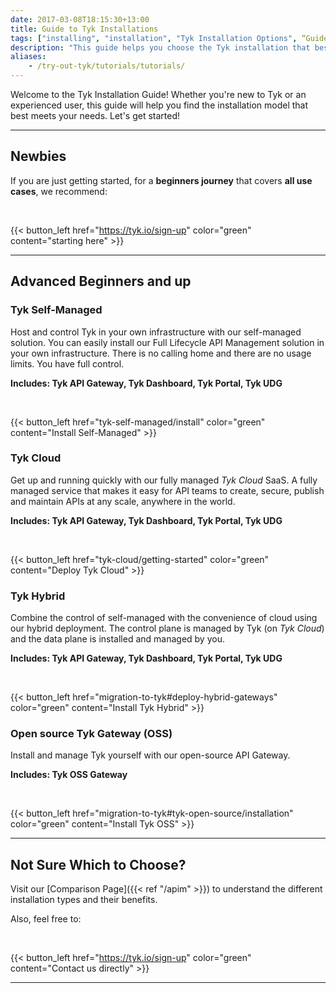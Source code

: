 ```yaml
--- 
date: 2017-03-08T18:15:30+13:00
title: Guide to Tyk Installations
tags: ["installing", "installation", "Tyk Installation Options", “Guide to Tyk installations”, "Tyk Open Source API Gateway", "Tyk Self-Managed Installation", "Tyk Cloud Installation"]
description: "This guide helps you choose the Tyk installation that best suits your needs."
aliases:
    - /try-out-tyk/tutorials/tutorials/
---
```


Welcome to the Tyk Installation Guide! Whether you're new to Tyk or an experienced user, this guide will help you find the installation model that best meets your needs. Let's get started!

---

## Newbies

If you are just getting started, for a **beginners journey** that covers **all use cases**, we recommend:

<br/>

{{< button_left href="https://tyk.io/sign-up" color="green" content="starting here" >}}

---

## Advanced Beginners and up

### Tyk Self-Managed

Host and control Tyk in your own infrastructure with our
self-managed solution. You can easily install our Full Lifecycle API Management solution in your own infrastructure.
There is no calling home and there are no usage limits. You have full control.

**Includes: Tyk API Gateway, Tyk Dashboard, Tyk Portal, Tyk UDG**

<br/>

{{< button_left href="tyk-self-managed/install" color="green" content="Install Self-Managed" >}}

### Tyk Cloud

Get up and running quickly with our fully managed *Tyk Cloud* SaaS.
A fully managed service that makes it easy for API teams to create, secure, publish and maintain APIs at any scale, anywhere in the world.

**Includes: Tyk API Gateway, Tyk Dashboard, Tyk Portal, Tyk UDG**

<br/>

{{< button_left href="tyk-cloud/getting-started" color="green" content="Deploy Tyk Cloud" >}}

### Tyk Hybrid

Combine the control of self-managed with the convenience of cloud using our hybrid deployment. The control plane is managed by Tyk (on *Tyk Cloud*) and the data plane is installed and managed by you.

**Includes: Tyk API Gateway, Tyk Dashboard, Tyk Portal, Tyk UDG**

<br/>

{{< button_left href="migration-to-tyk#deploy-hybrid-gateways" color="green" content="Install Tyk Hybrid" >}}

 
### Open source Tyk Gateway (OSS)

Install and manage Tyk yourself with our open-source API Gateway.

**Includes: Tyk OSS Gateway**

<br/>

{{< button_left href="migration-to-tyk#tyk-open-source/installation" color="green" content="Install Tyk OSS" >}}

---

## Not Sure Which to Choose?

Visit our [Comparison Page]({{< ref "/apim" >}}) to understand the different installation types and their benefits.

Also, feel free to:

<br/>

{{< button_left href="https://tyk.io/sign-up" color="green" content="Contact us directly" >}}

---
